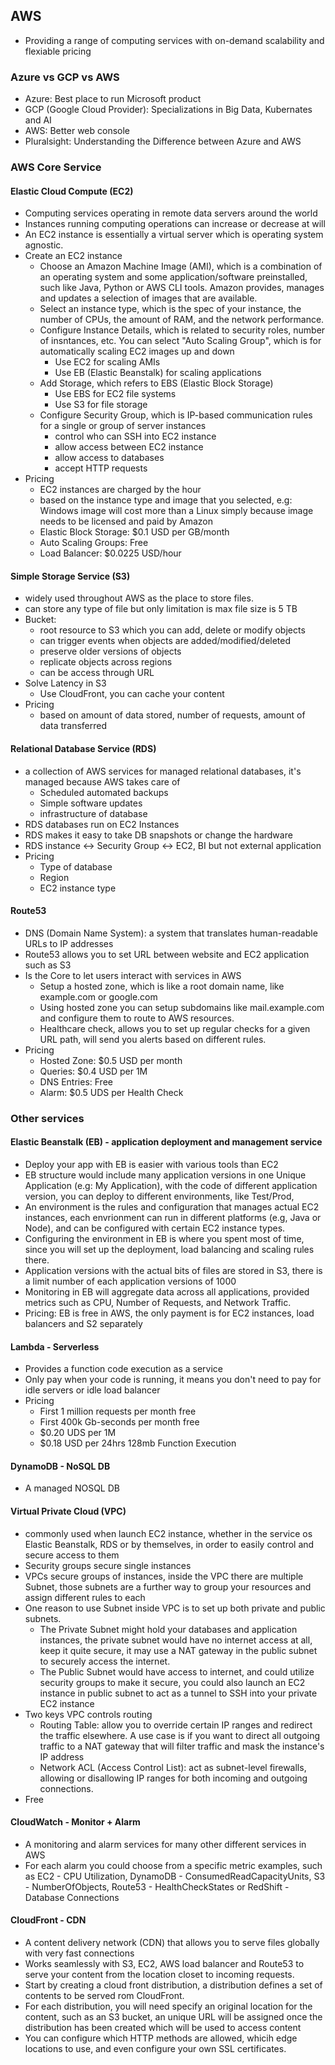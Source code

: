 ## AWS
- Providing a range of computing services with on-demand scalability and flexiable pricing
### Azure vs GCP vs AWS
- Azure: Best place to run Microsoft product
- GCP (Google Cloud Provider): Specializations in Big Data, Kubernates and AI
- AWS: Better web console
- Pluralsight: Understanding the Difference between Azure and AWS
### AWS Core Service
#### Elastic Cloud Compute (EC2)
-  Computing services operating in remote data servers around the world
-  Instances running computing operations can increase or decrease at will
-  An EC2 instance is essentially a virtual server which is operating system agnostic.
- Create an EC2 instance
	- Choose an Amazon Machine Image (AMI), which is a combination of an operating system and some application/software preinstalled, such like Java, Python or AWS CLI tools. Amazon provides, manages and updates a selection of images that are available.
	- Select an instance type, which is the spec of your instance, the number of CPUs, the amount of RAM, and the network performance.
	- Configure Instance Details, which is related to security roles, number of insntances, etc. You can select "Auto Scaling Group", which is for automatically scaling EC2 images up and down
		- Use EC2 for scaling AMIs
		- Use EB (Elastic Beanstalk) for scaling applications 
	- Add Storage, which refers to EBS (Elastic Block Storage)
		- Use EBS for EC2 file systems
		- Use S3 for file storage
	- Configure Security Group, which is IP-based communication rules for a single or group of server instances
		- control who can SSH into EC2 instance
		- allow access between EC2 instance
		- allow access to databases
		- accept HTTP requests
- Pricing
	- EC2 instances are charged by the hour
	- based on the instance type and image that you selected, e.g: Windows image will cost more than a Linux simply because image needs to be licensed and paid by Amazon
	- Elastic Block Storage: $0.1 USD per GB/month
	- Auto Scaling Groups: Free
	- Load Balancer: $0.0225 USD/hour
#### Simple Storage Service (S3)
-  widely used throughout AWS as the place to store files. 
- can store any type of file but only limitation is max file size is 5 TB
- Bucket: 
	- root resource to S3 which you can add, delete or modify objects
	- can trigger events when objects are added/modified/deleted
	- preserve older versions of objects
	- replicate objects across regions
	- can be access through URL
- Solve Latency in S3
	- Use CloudFront, you can cache your content
- Pricing
	- based on amount of data stored, number of requests, amount of data transferred
#### Relational Database Service (RDS)
- a collection of AWS services for managed relational databases, it's managed because AWS takes care of
	- Scheduled automated backups
	- Simple software updates
	- infrastructure of database
-  RDS databases run on EC2 Instances
-  RDS makes it easy to take DB snapshots or change the hardware
-  RDS instance <-> Security Group <-> EC2, BI but not external application
- Pricing
	- Type of database
	- Region
	- EC2 instance type
#### Route53
- DNS (Domain Name System): a system that translates human-readable URLs to IP addresses
- Route53 allows you to set URL between website and EC2 application such as S3
- Is the Core to let users interact with services in AWS
	- Setup a hosted zone, which is like a root domain name, like example.com or google.com
	- Using hosted zone you can setup subdomains like mail.example.com and configure them to route to AWS resources.
	- Healthcare check, allows you to set up regular checks for a given URL path, will send you alerts based on different rules.
- Pricing
	- Hosted Zone: $0.5 USD per month
	- Queries: $0.4 USD per 1M
	- DNS Entries: Free
	- Alarm: $0.5 UDS per Health Check
### Other services
#### Elastic Beanstalk (EB) - application deployment and management service
- Deploy your app with EB is easier with various tools than EC2
- EB structure would include many application versions in one Unique Application (e.g: My Application), with the code of different application version, you can deploy to different environments, like Test/Prod, 
- An environment is the rules and configuration that manages actual EC2 instances, each envrionment can run in different platforms (e.g, Java or Node), and can be configured with certain EC2 instance types.
- Configuring the environment in EB is where you spent most of time, since you will set up the deployment, load balancing and scaling rules there.
- Application versions with the actual bits of files are stored in S3,  there is a limit number of each application versions of 1000
- Monitoring in EB will aggregate data across all applications, provided metrics such as CPU, Number of Requests, and Network Traffic.
- Pricing: EB is free in AWS, the only payment is for EC2 instances, load balancers and S2 separately
#### Lambda - Serverless
- Provides a function code execution as a service
- Only pay when your code is running, it means you don't need to pay for idle servers or idle load balancer
- Pricing
	- First 1 million requests per month free
	- First 400k Gb-seconds per month free
	- $0.20 UDS per 1M
	- $0.18 USD per 24hrs 128mb Function Execution
#### DynamoDB - NoSQL DB
- A managed NOSQL DB
#### Virtual Private Cloud (VPC)
- commonly used when launch EC2 instance, whether in the service os Elastic Beanstalk, RDS or by themselves, in order to easily control and secure access to them
- Security groups secure single instances
- VPCs secure groups of instances, inside the VPC there are multiple Subnet, those subnets are a further way to group your resources and assign different rules to each
- One reason to use Subnet inside VPC is to set up both private and public subnets.
	- The Private Subnet might hold your databases and application instances, the private subnet would have no internet access at all, keep it quite secure, it may use a NAT gateway in the public subnet to securely access the internet.
	- The Public Subnet would have access to internet, and could utilize security groups to make it secure, you could also launch an EC2 instance in public subnet to act as a tunnel to SSH into your private EC2 instance
- Two keys VPC controls routing
	- Routing Table: allow you to override certain IP ranges and redirect the traffic elsewhere. A use case is if you want to direct all outgoing traffic to a NAT gateway that will filter traffic and mask the instance's IP address
	- Network ACL (Access Control List):  act as subnet-level firewalls, allowing or disallowing IP ranges for both incoming and outgoing connections.
- Free
#### CloudWatch - Monitor + Alarm
- A monitoring and alarm services for many other different services in AWS
- For each alarm you could choose from a specific metric examples, such as EC2 - CPU Utilization, DynamoDB - ConsumedReadCapacityUnits, S3 - NumberOfObjects, Route53 - HealthCheckStates or RedShift - Database Connections
#### CloudFront - CDN
- A content delivery network (CDN) that allows you to serve files globally with very fast connections
-  Works seamlessly with S3, EC2, AWS load balancer and Route53 to serve your content from the location closet to incoming requests.
- Start by creating a cloud front distribution, a distribution defines a set of contents to be served rom CloudFront.
- For each distribution, you will need specify an original location for the content, such as an S3 bucket, an unique URL will be assigned once the distribution has been created which will be used to access content
- You can configure which HTTP methods are allowed, whicih edge locations to use, and even configure your own SSL certificates.
### 
<!--stackedit_data:
eyJoaXN0b3J5IjpbLTE1NDQyNDA1ODQsLTExMzI1MTkwNjAsLT
Q4OTEyMzk5Nyw0MDg5MDQ3NjcsLTE3NDM1MTEzODcsLTEzNzg1
NjEzNTAsLTc2NjM0MjU3MSwxNzkyODczOTA1LC0xNDMyMDg4Mz
MzLC05OTE3MTUzNDksODQ1NDcyMTEyLC0zMTMyNjQwNDgsLTY4
NTA3NTM5MiwxNTA0MTk4NjA0LDczNDczMDAzNCw5Mjc1MzYzNj
UsMTg4NTYxNjU1OSwxNDMyMzkwODQ2LC0yMDg4NzQ2NjEyLDcz
MDk5ODExNl19
-->